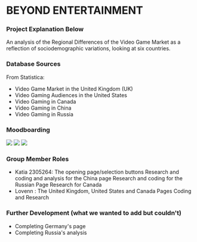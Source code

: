 # BEYOND ENTERTAINMENT

### Project Explanation Below

An analysis of the Regional Differences of the Video Game Market as a reflection of sociodemographic variations, looking at six countries.

### Database Sources

From Statistica:
- Video Game Market in the United Kingdom (UK)
- Video Gaming Audiences in the United States
- Video Gaming in Canada
- Video Gaming in China
- Video Gaming in Russia

### Moodboarding

![](https://cdn.glitch.global/b40d8319-5e58-41be-973e-de78f4441d06/Screenshot%202023-03-23%20at%2011-55-43%20Data%20femininism%20Online%20Whiteboard%20for%20Visual%20Collaboration.png?v=1679572662579)
![](https://cdn.glitch.global/b40d8319-5e58-41be-973e-de78f4441d06/Screenshot%202023-03-23%20at%2011-59-27%20Data%20femininism%20Online%20Whiteboard%20for%20Visual%20Collaboration.png?v=1679572861507)
![](https://cdn.glitch.global/b40d8319-5e58-41be-973e-de78f4441d06/Screenshot%202023-03-23%20at%2012-00-43%20Data%20femininism%20Online%20Whiteboard%20for%20Visual%20Collaboration.png?v=1679572859717)


### Group Member Roles

- Katia 2305264: 
The opening page/selection buttons
Research and coding and analysis for the China page
Research and coding for the Russian Page
Research for Canada
- Lovenn :
The United Kingdom, United States and Canada Pages Coding and Research

### Further Development (what we wanted to add but couldn't)

- Completing Germany's page
- Completing Russia's analysis
